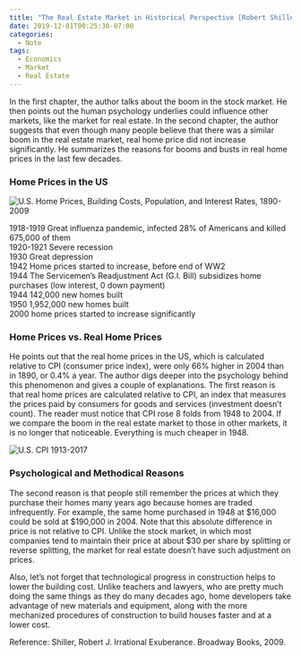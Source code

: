 ```yaml
---
title: "The Real Estate Market in Historical Perspective [Robert Shiller]"
date: 2019-12-01T00:25:30-07:00
categories:
  - Note
tags:
  - Economics
  - Market
  - Real Estate
---
```

In the first chapter, the author talks about the boom in the stock market. He then points out the human psychology underlies could influence other markets, like the market for real estate. In the second chapter, the author suggests that even though many people believe that there was a similar boom in the real estate market, real home price did not increase significantly. He summarizes the reasons for booms and busts in real home prices in the last few decades.

### Home Prices in the US
![U.S. Home Prices, Building Costs, Population, and Interest Rates, 1890-2009](https://blogassetsstorage.blob.core.windows.net/images/us-home-prices-building-costs-population-and-interest-rates-1890-2009.png)

1918-1919 Great influenza pandemic, infected 28% of Americans and killed 675,000 of them<br/>
1920-1921 Severe recession<br/>
1930 Great depression<br/>
1942 Home prices started to increase, before end of WW2<br/>
1944 The Servicemen’s Readjustment Act (G.I. Bill) subsidizes home purchases (low interest, 0 down payment)<br/>
1944 142,000 new homes built<br/>
1950 1,952,000 new homes built<br/>
2000 home prices started to increase significantly<br/>

### Home Prices vs. Real Home Prices
He points out that the real home prices in the US, which is calculated relative to CPI (consumer price index), were only 66% higher in 2004 than in 1890, or 0.4% a year. The author digs deeper into the psychology behind this phenomenon and gives a couple of explanations. 
The first reason is that real home prices are calculated relative to CPI, an index that measures the prices paid by consumers for goods and services (investment doesn’t count). The reader must notice that CPI rose 8 folds from 1948 to 2004. If we compare the boom in the real estate market to those in other markets, it is no longer that noticeable. Everything is much cheaper in 1948.

![U.S. CPI 1913-2017](https://blogassetsstorage.blob.core.windows.net/images/us-cpi-1913-2017.svg)

### Psychological and Methodical Reasons
The second reason is that people still remember the prices at which they purchase their homes many years ago because homes are traded infrequently. For example, the same home purchased in 1948 at $16,000 could be sold at $190,000 in 2004. Note that this absolute difference in price is not relative to CPI. Unlike the stock market, in which most companies tend to maintain their price at about $30 per share by splitting or reverse splitting, the market for real estate doesn’t have such adjustment on prices. 

Also, let’s not forget that technological progress in construction helps to lower the building cost. Unlike teachers and lawyers, who are pretty much doing the same things as they do many decades ago, home developers take advantage of new materials and equipment, along with the more mechanized procedures of construction to build houses faster and at a lower cost. 


Reference:
Shiller, Robert J. Irrational Exuberance. Broadway Books, 2009.
